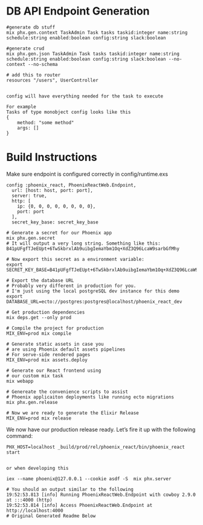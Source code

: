 # DB API Endpoint Generation

    #generate db stuff
    mix phx.gen.context TaskAdmin Task tasks taskid:integer name:string  schedule:string enabled:boolean config:string slack:boolean

    #generate crud
    mix phx.gen.json TaskAdmin Task tasks taskid:integer name:string  schedule:string enabled:boolean config:string slack:boolean --no-context --no-schema

    # add this to router
    resources "/users", UserController


    config will have everything needed for the task to execute

    For example
    Tasks of type monobject config looks like this
    {
        method: "some method"
        args: []
    }

# Build Instructions

Make sure endpoint is configured correctly in config/runtime.exs

    config :phoenix_react, PhoenixReactWeb.Endpoint,
      url: [host: host, port: port],
      server: true,
      http: [
        ip: {0, 0, 0, 0, 0, 0, 0, 0},
        port: port
      ],
      secret_key_base: secret_key_base

    # Generate a secret for our Phoenix app
    mix phx.gen.secret
    # It will output a very long string. Something like this:
    B41pUFgfTJeEUpt+6TwSkbrxlAb9uibgIemaYbm1Oq+XdZ3Q96LcaW9sarbGfMhy

    # Now export this secret as a environment variable:
    export SECRET_KEY_BASE=B41pUFgfTJeEUpt+6TwSkbrxlAb9uibgIemaYbm1Oq+XdZ3Q96LcaW9sarbGfMhy

    # Export the database URL
    # Probably very different in production for you.
    # I'm just using the local postgreSQL dev instance for this demo
    export DATABASE_URL=ecto://postgres:postgres@localhost/phoenix_react_dev

    # Get production dependencies
    mix deps.get --only prod

    # Compile the project for production
    MIX_ENV=prod mix compile

    # Generate static assets in case you
    # are using Phoenix default assets pipelines
    # For serve-side rendered pages
    MIX_ENV=prod mix assets.deploy

    # Generate our React frontend using
    # our custom mix task
    mix webapp

    # Genereate the convenience scripts to assist
    # Phoenix applicaiton deployments like running ecto migrations
    mix phx.gen.release

    # Now we are ready to generate the Elixir Release
    MIX_ENV=prod mix release

<p>We now have our production release ready. Let’s fire it up with the following command:</p>

    PHX_HOST=localhost _build/prod/rel/phoenix_react/bin/phoenix_react start


    or when developing this

    iex --name phoenix@127.0.0.1 --cookie asdf -S  mix phx.server

    # You should an output similar to the following
    19:52:53.813 [info] Running PhoenixReactWeb.Endpoint with cowboy 2.9.0 at :::4000 (http)
    19:52:53.814 [info] Access PhoenixReactWeb.Endpoint at http://localhost:4000
    # Original Generated Readme Below

